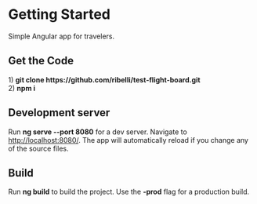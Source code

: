 
<h1>Getting Started</h1>
Simple Angular app for travelers.

<h2>Get the Code</h2>
1) <b>git clone https://github.com/ribelli/test-flight-board.git</b> <br/>
2) <b>npm i</b>

<h2>Development server</h2>
Run <b>ng serve --port 8080</b> for a dev server. Navigate to <a href='http://localhost:8080/'>http://localhost:8080/</a>. 
The app will automatically reload if you change any of the source files.

<h2>Build</h2>
Run <b>ng build</b> to build the project. Use the <b>-prod</b> flag for a production build.
